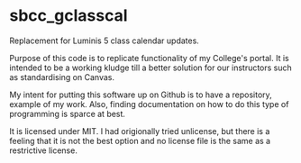 # sbcc_gclasscal
Replacement for Luminis 5 class calendar updates. 


Purpose of this code is to replicate functionality of my College's portal. It is intended to be a working kludge till a better solution
for our instructors such as standardising on Canvas.

My intent for putting this software up on Github is to have 
a repository, example of my work. Also, finding documentation on
how to do this type of programming is sparce at best.

It is licensed under MIT. I had origionally tried unlicense, but there is a feeling that it is not the best option and no license file is the same as a restrictive license.